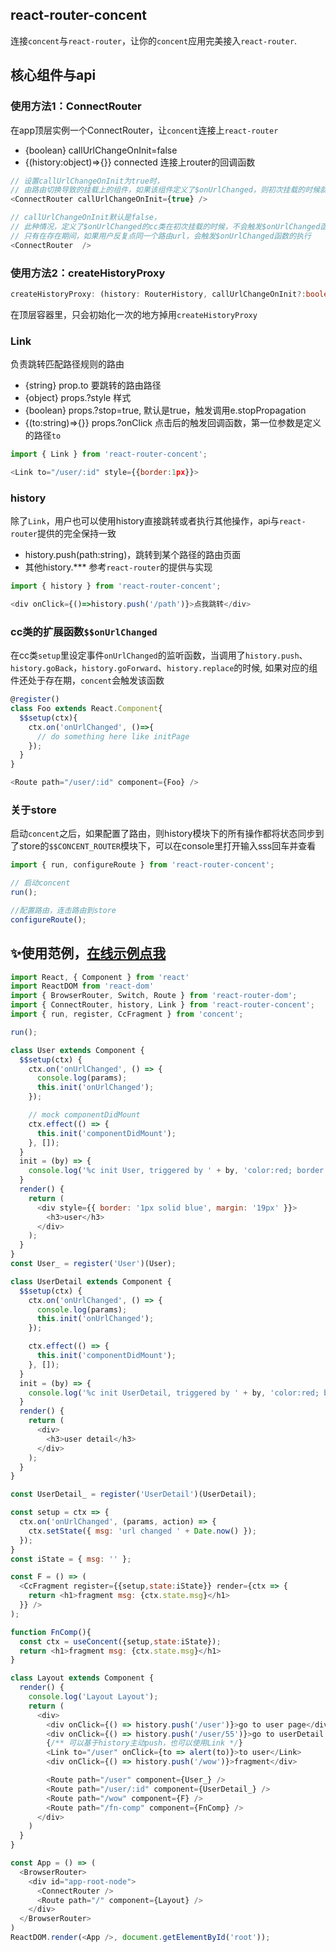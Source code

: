 ## react-router-concent
连接`concent`与`react-router`，让你的`concent`应用完美接入`react-router`.

## 核心组件与api

### 使用方法1：ConnectRouter
在app顶层实例一个ConnectRouter，让`concent`连接上`react-router`
* {boolean} callUrlChangeOnInit=false
* {(history:object)=>{}} connected 连接上router的回调函数

```js
// 设置callUrlChangeOnInit为true时，
// 由路由切换导致的挂载上的组件，如果该组件定义了$onUrlChanged，则初次挂载的时候就会触发器$onUrlChanged函数的执行
<ConnectRouter callUrlChangeOnInit={true} />

// callUrlChangeOnInit默认是false，
// 此种情况，定义了$onUrlChanged的cc类在初次挂载的时候，不会触发$onUrlChanged函数的执行
// 只有在存在期间，如果用户反复点同一个路由url，会触发$onUrlChanged函数的执行
<ConnectRouter  />
```

### 使用方法2：createHistoryProxy

```ts
createHistoryProxy: (history: RouterHistory, callUrlChangeOnInit?:boolean)
```

在顶层容器里，只会初始化一次的地方掉用`createHistoryProxy`

### Link
负责跳转匹配路径规则的路由
* {string} prop.to 要跳转的路由路径
* {object} props.?style 样式
* {boolean} props.?stop=true, 默认是true，触发调用e.stopPropagation
* {(to:string)=>{}} props.?onClick 点击后的触发回调函数，第一位参数是定义的路径`to`

```js
import { Link } from 'react-router-concent';

<Link to="/user/:id" style={{border:1px}}>
```
### history
除了`Link`，用户也可以使用history直接跳转或者执行其他操作，api与`react-router`提供的完全保持一致
* history.push(path:string)，跳转到某个路径的路由页面
* 其他history.*** 参考`react-router`的提供与实现

```js
import { history } from 'react-router-concent';

<div onClick={()=>history.push('/path')}>点我跳转</div>
```

### cc类的扩展函数`$$onUrlChanged`
在cc类`setup`里设定事件`onUrlChanged`的监听函数，当调用了`history.push`、`history.goBack`，`history.goForward`、`history.replace`的时候, 如果对应的组件还处于存在期，`concent`会触发该函数

```js
@register()
class Foo extends React.Component{
  $$setup(ctx){
    ctx.on('onUrlChanged', ()=>{
      // do something here like initPage
    });
  }
}

<Route path="/user/:id" component={Foo} />
```

### 关于store
启动`concent`之后，如果配置了路由，则history模块下的所有操作都将状态同步到了store的`$$CONCENT_ROUTER`模块下，可以在console里打开输入sss回车并查看

```js
import { run, configureRoute } from 'react-router-concent';

// 启动concent
run();

//配置路由，连击路由到store
configureRoute();
```

## ✨使用范例，[在线示例点我](https://stackblitz.com/edit/cc-react-router-concent?file=index.js)
```js
import React, { Component } from 'react'
import ReactDOM from 'react-dom'
import { BrowserRouter, Switch, Route } from 'react-router-dom';
import { ConnectRouter, history, Link } from 'react-router-concent';
import { run, register, CcFragment } from 'concent';

run();

class User extends Component {
  $$setup(ctx) {
    ctx.on('onUrlChanged', () => {
      console.log(params);
      this.init('onUrlChanged');
    });

    // mock componentDidMount
    ctx.effect(() => {
      this.init('componentDidMount');
    }, []);
  }
  init = (by) => {
    console.log('%c init User, triggered by ' + by, 'color:red; border:1px solid red');
  }
  render() {
    return (
      <div style={{ border: '1px solid blue', margin: '19px' }}>
        <h3>user</h3>
      </div>
    );
  }
}
const User_ = register('User')(User);

class UserDetail extends Component {
  $$setup(ctx) {
    ctx.on('onUrlChanged', () => {
      console.log(params);
      this.init('onUrlChanged');
    });

    ctx.effect(() => {
      this.init('componentDidMount');
    }, []);
  }
  init = (by) => {
    console.log('%c init UserDetail, triggered by ' + by, 'color:red; border:1px solid red');
  }
  render() {
    return (
      <div>
        <h3>user detail</h3>
      </div>
    );
  }
}

const UserDetail_ = register('UserDetail')(UserDetail);

const setup = ctx => {
  ctx.on('onUrlChanged', (params, action) => {
    ctx.setState({ msg: 'url changed ' + Date.now() });
  });
}
const iState = { msg: '' };

const F = () => (
  <CcFragment register={{setup,state:iState}} render={ctx => {
    return <h1>fragment msg: {ctx.state.msg}</h1>
  }} />
);

function FnComp(){
  const ctx = useConcent({setup,state:iState});
  return <h1>fragment msg: {ctx.state.msg}</h1>
}

class Layout extends Component {
  render() {
    console.log('Layout Layout');
    return (
      <div>
        <div onClick={() => history.push('/user')}>go to user page</div>
        <div onClick={() => history.push('/user/55')}>go to userDetail page</div>
        {/** 可以基于history主动push，也可以使用Link */}
        <Link to="/user" onClick={to => alert(to)}>to user</Link>
        <div onClick={() => history.push('/wow')}>fragment</div>

        <Route path="/user" component={User_} />
        <Route path="/user/:id" component={UserDetail_} />
        <Route path="/wow" component={F} />
        <Route path="/fn-comp" component={FnComp} />
      </div>
    )
  }
}

const App = () => (
  <BrowserRouter>
    <div id="app-root-node">
      <ConnectRouter />
      <Route path="/" component={Layout} />
    </div>
  </BrowserRouter>
)
ReactDOM.render(<App />, document.getElementById('root'));
```
